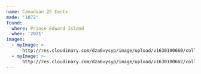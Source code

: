 ```yaml
---
name: Canadian 25 Cents
made: '1872'
found:
  where: Prince Edward Island
  when: '2021'
images:
  - myImage: >-
      http://res.cloudinary.com/dza6vysyp/image/upload/v1630100660/collection/coins/1872-25-cent/FEAD94B4-DAE3-48C9-B2AF-B9E37F1F57D8_1_105_c_adobespark_sose9g.png
  - myImage: >-
      http://res.cloudinary.com/dza6vysyp/image/upload/v1630100662/collection/coins/1872-25-cent/1EA2AAE1-5726-470A-B6F1-46F7265D12B4_1_105_c_adobespark_oys9ct.png
---
```


